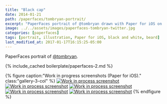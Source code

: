 ```yaml
---
title: "Black cap"
date: 2014-01-21
path: /paperfaces/tombryan-portrait/
excerpt: "PaperFaces portrait of @tombryan drawn with Paper for iOS on an iPad."
image: ../../assets/images/paperfaces-tombryan-twitter.jpg
categories: [paperfaces]
tags: [portrait, illustration, Paper for iOS, black and white, beard]
last_modified_at: 2017-01-17T16:15:25-05:00
---
```


PaperFaces portrait of [@tombryan](https://twitter.com/tombryan).

{% include_cached boilerplate/paperfaces-2.md %}

{% figure caption:"Work in progress screenshots (Paper for iOS)." class:"gallery-3-col" %}
[![Work in process screenshot](../../assets/images/paperfaces-tombryan-process-1-750.jpg)](../../assets/images/paperfaces-tombryan-process-1-lg.jpg)
[![Work in process screenshot](../../assets/images/paperfaces-tombryan-process-2-600.jpg)](../../assets/images/paperfaces-tombryan-process-2-lg.jpg)
[![Work in process screenshot](../../assets/images/paperfaces-tombryan-process-3-600.jpg)](../../assets/images/paperfaces-tombryan-process-3-lg.jpg)
[![Work in process screenshot](../../assets/images/paperfaces-tombryan-process-4-600.jpg)](../../assets/images/paperfaces-tombryan-process-4-lg.jpg)
[![Work in process screenshot](../../assets/images/paperfaces-tombryan-process-5-600.jpg)](../../assets/images/paperfaces-tombryan-process-5-lg.jpg)
{% endfigure %}
